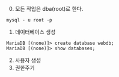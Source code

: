 0. 모든 작업은 dba(root)로 한다.

```
mysql - u root -p
```
1. 데이터베이스 생성
```
MariaDB [(none)]> create database webdb;
MariaDB [(none)]> show databases;

```
2. 사용자 생성
3. 권한주기